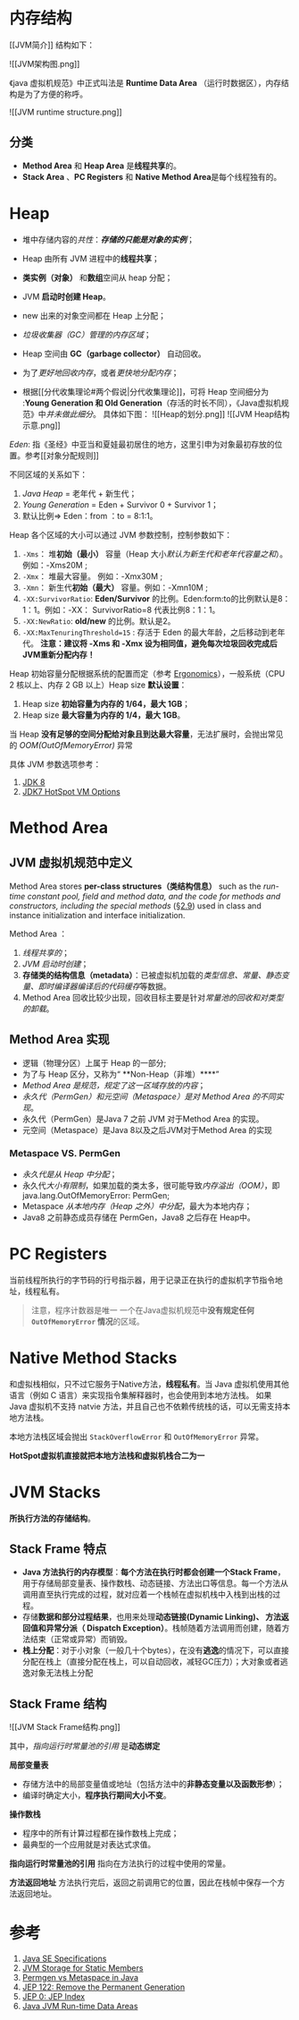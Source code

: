 # 内存结构
[[JVM简介]] 结构如下：

![[JVM架构图.png]]

《java 虚拟机规范》中正式叫法是 **Runtime Data Area**  （运行时数据区），内存结构是为了方便的称呼。


![[JVM runtime structure.png]]

## 分类
- **Method Area** 和 **Heap Area** 是**线程共享**的。
- **Stack Area** 、**PC Registers** 和 **Native Method Area**是每个线程独有的。

# Heap
- 堆中存储内容的*共性*：***存储的只能是对象的实例***；
- Heap 由所有 JVM 进程中的**线程共享**；
- **类实例（对象）** 和**数组**空间从 heap 分配；
- JVM **启动时创建 Heap**。
- new 出来的对象空间都在 Heap 上分配；
- *垃圾收集器（GC）管理的内存区域*；
- Heap 空间由 **GC（garbage collector）** 自动回收。


- 为了*更好地回收内存*，或者*更快地分配内存*；
- 根据[[分代收集理论#两个假说|分代收集理论]]，可将 Heap 空间细分为 :**Young Generation 和 Old Generation**（存活的时长不同），《Java虚拟机规范》中*并未做此细分*。
具体如下图：
![[Heap的划分.png]]
![[JVM Heap结构示意.png]]


*Eden*: 指《圣经》中亚当和夏娃最初居住的地方，这里引申为对象最初存放的位置。参考[[对象分配规则]]

不同区域的关系如下：
1. *Java Heap* = 老年代 + 新生代；
2. *Young Generation* = Eden + Survivor 0 + Survivor 1；
3. 默认比例=> Eden：from ：to = 8:1:1。


Heap 各个区域的大小可以通过 JVM 参数控制，控制参数如下：
1. `-Xms`： 堆**初始（最小）** 容量（Heap 大小*默认为新生代和老年代容量之和*）。 例如：-Xms20M ;
2. `-Xmx`： 堆最大容量。 例如：-Xmx30M ;
3. `-Xmn`： 新生代**初始（最大）** 容量。例如：-Xmn10M  ;
4. `-XX:SurvivorRatio`: **Eden/Survivor** 的比例。Eden:form:to的比例默认是8：1：1。例如：-XX： SurvivorRatio=8 代表比例8：1：1。
5. `-XX:NewRatio`: **old/new** 的比例。默认是2。
6. `-XX:MaxTenuringThreshold=15` : 存活于 Eden 的最大年龄，之后移动到老年代。
**注意：建议将 -Xms 和 -Xmx 设为相同值，避免每次垃圾回收完成后JVM重新分配内存！**  

Heap 初始容量分配根据系统的配置而定（参考 [Ergonomics](https://docs.oracle.com/javase/8/docs/technotes/guides/vm/gctuning/ergonomics.html#sthref5)），一般系统（CPU 2 核以上、内存 2 GB 以上）Heap size **默认设置**：
1. Heap size **初始容量为内存的 1/64，最大 1GB**；
2. Heap size **最大容量为内存的 1/4，最大 1GB**。

当 Heap **没有足够的空间分配给对象且到达最大容量**，无法扩展时，会抛出常见的 *OOM(OutOfMemoryError)* 异常

具体 JVM 参数选项参考：
1. [JDK 8](https://docs.oracle.com/javase/8/docs/technotes/tools/windows/java.html)
2. [JDK7 HotSpot VM Options](https://www.oracle.com/java/technologies/javase/vmoptions-jsp.html)

# Method Area
## JVM 虚拟机规范中定义
Method Area stores **per-class structures（类结构信息）** such as the *run-time constant pool, field and method data, and the code for methods and constructors, including the special methods* ([§2.9](https://docs.oracle.com/javase/specs/jvms/se8/html/jvms-2.html#jvms-2.9 "2.9. Special Methods")) used in class and instance initialization and interface initialization.

Method Area ：
1. *线程共享的*；
2. *JVM 启动时创建*；
3. **存储类的结构信息（metadata）**：已被虚拟机加载的*类型信息、常量、静态变量、即时编译器编译后的代码缓存*等数据。
4. Method Area 回收比较少出现，回收目标主要是针对*常量池的回收和对类型的卸载*。

## Method Area 实现
- 逻辑（物理分区）上属于 Heap 的一部分;
- 为了与 Heap 区分，又称为“ **Non-Heap（非堆）****”
- *Method Area 是规范，规定了这一区域存放的内容*；
- *永久代（PermGen）和元空间（Metaspace）是对 Method Area 的不同实现*。
- 永久代（PermGen）是Java 7 之前 JVM 对于Method Area 的实现。
- 元空间（Metaspace）是Java 8以及之后JVM对于Method Area 的实现

### Metaspace VS. PermGen
- *永久代是从 Heap 中分配*；
- 永久代*大小有限制*，如果加载的类太多，很可能导致*内存溢出（OOM）*，即 java.lang.OutOfMemoryError: PermGen;
- Metaspace *从本地内存（Heap 之外）中分配*，最大为本地内存；
- Java8 之前静态成员存储在 PermGen，Java8 之后存在 Heap中。

# PC Registers
当前线程所执行的字节码的行号指示器，用于记录正在执行的虚拟机字节指令地址，线程私有。

> 注意，程序计数器是唯一 一个在Java虚拟机规范中**没有规定任何 `OutOfMemoryError` 情况**的区域。

# Native Method Stacks
和虚拟栈相似，只不过它服务于Native方法，**线程私有**。当 Java 虚拟机使用其他语言（例如 C 语言）来实现指令集解释器时，也会使用到本地方法栈。
如果 Java 虚拟机不支持 natvie 方法，并且自己也不依赖传统栈的话，可以无需支持本地方法栈。

本地方法栈区域会抛出 `StackOverflowError` 和 `OutOfMemoryError` 异常。

**HotSpot虚拟机直接就把本地方法栈和虚拟机栈合二为一**

# JVM Stacks
**所执行方法的存储结构**。

## Stack Frame 特点
-  **Java 方法执行的内存模型**：**每个方法在执行时都会创建一个Stack Frame**，用于存储局部变量表、操作数栈、动态链接、方法出口等信息。每一个方法从调用直至执行完成的过程，就对应着一个栈帧在虚拟机栈中入栈到出栈的过程。
-   存储**数据和部分过程结果**，也用来处理**动态链接(Dynamic Linking)、 方法返回值和异常分派（ Dispatch Exception）**。栈帧随着方法调用而创建，随着方法结束（正常或异常）而销毁。
-   **栈上分配**：对于小对象（一般几十个bytes），在没有**逃逸**的情况下，可以直接分配在栈上（直接分配在栈上，可以自动回收，减轻GC压力）；大对象或者逃逸对象无法栈上分配

## Stack Frame 结构

![[JVM Stack Frame结构.png]]

其中，*指向运行时常量池的引用* 是**动态绑定**

**局部变量表**
-   存储方法中的局部变量值或地址（包括方法中的**非静态变量以及函数形参**）；
-   编译时确定大小，**程序执行期间大小不变**。

**操作数栈**
-   程序中的所有计算过程都在操作数栈上完成；
-   最典型的一个应用就是对表达式求值。

**指向运行时常量池的引用**
指向在方法执行的过程中使用的常量。  
  
**方法返回地址**
方法执行完后，返回之前调用它的位置，因此在栈帧中保存一个方法返回地址。


# 参考
1. [Java SE Specifications](https://docs.oracle.com/javase/specs/index.html)
2. [JVM Storage for Static Members](https://www.baeldung.com/jvm-static-storage)
3. [Permgen vs Metaspace in Java](https://www.baeldung.com/java-permgen-metaspace)
4. [JEP 122: Remove the Permanent Generation](https://openjdk.java.net/jeps/122)
5. [JEP 0: JEP Index](https://openjdk.java.net/jeps/0)
6. [Java JVM Run-time Data Areas](https://javapapers.com/core-java/java-jvm-run-time-data-areas/)
